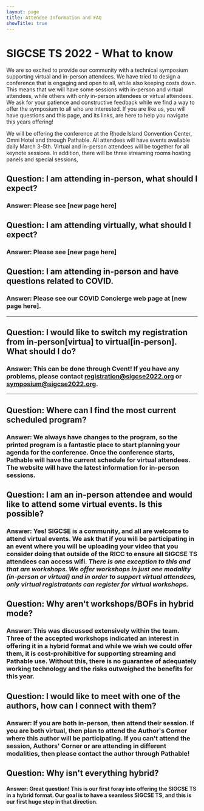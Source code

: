 ```yaml
---
layout: page
title: Attendee Information and FAQ
showTitle: true
---
```


# SIGCSE TS 2022 - What to know

We are so excited to provide our community with a technical symposium supporting virtual and in-person attendees.  We have tried to design a conference that is engaging and open to all, while also keeping costs down.  This means that we will have some sessions with in-person and virtual attendees, while others with only in-person attendees or virtual attendees.  We ask for your patience and constructive feedback while we find a way to offer the symposium to all who are interested.  If you are like us, you will have questions and this page, and its links, are here to help you navigate this years offering!

We will be offering the conference at the Rhode Island Convention Center, Omni Hotel and through Pathable.   All attendees will have events available daily March 3-5th.  Virtual and in-person attendees will be together for all keynote sessions.  In addition, there will be three streaming rooms hosting panels and special sessions, 

## Question:  I am attending in-person, what should I expect?

### Answer: Please see [new page here]

## Question:  I am attending virtually, what should I expect?

### Answer: Please see [new page here] 

## Question: I am attending in-person and have questions related to COVID. 

### Answer: Please see our COVID Concierge web page at [new page here].

---

## Question:  I would like to switch my registration from in-person[virtua] to virtual[in-person].  What should I do?

### Answer: This can be done through Cvent!  If you have any problems, please contact <registration@sigcse2022.org> or <symposium@sigcse2022.org>.

---

## Question: Where can I find the most current scheduled program? 

### Answer:  We always have changes to the program, so the printed program is a fantastic place to start planning your agenda for the conference.  Once the conference starts, Pathable will have the current schedule for virtual attendees.  The website will have the latest information for in-person sessions. 

## Question: I am an in-person attendee and would like to attend some virtual events. Is this possible?

###  Answer:  Yes! SIGCSE is a community, and all are welcome to attend virtual events.  We ask that if you will be participating in an event where you will be uploading your video that you consider doing that outside of the RICC to ensure all SIGCSE TS attendees can access wifi.  *There is one exception to this and that are workshops.  We offer workshops in just one modality (in-person or virtual) and in order to support virtual attendees, only virtual registratants can register for virtual workshops.*

## Question: Why aren't workshops/BOFs in hybrid mode?

### Answer:  This was discussed extensively within the team. Three of the accepted workshops indicated an interest in offering it in a hybrid format and while we wish we could offer them, it is cost-prohibitive for supporting streaming and Pathable use.  Without this, there is no guarantee of adequately working technology and the risks outweighed the benefits for this year.  

## Question: I would like to meet with one of the authors, how can I connect with them?

### Answer:  If you are both in-person, then attend their session.  If you are both virtual, then plan to attend the Author's Corner where this author will be participating.  If you can't attend the session, Authors' Corner or are attending in different modalities, then please contact the author through Pathable! 

## Question: Why isn't everything hybrid? 

#### Answer: Great question! This is our first foray into offering the SIGCSE TS in a hybrid format.  Our goal is to have a seamless SIGCSE TS, and this is our first huge step in that direction.  

